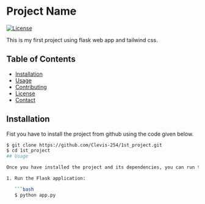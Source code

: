 # Project Name

[![License](https://img.shields.io/badge/License-MIT-blue.svg)](LICENSE)

This is my first project using flask web app and tailwind css.

## Table of Contents

- [Installation](#installation)
- [Usage](#usage)
- [Contributing](#contributing)
- [License](#license)
- [Contact](#contact)

## Installation

Fist you have to install the project from github using the code given below.
```bash
$ git clone https://github.com/Clevis-254/1st_project.git
$ cd 1st_project
## Usage

Once you have installed the project and its dependencies, you can run the Flask web app and start using the application. Here are the steps to run the project:

1. Run the Flask application:

   ```bash
   $ python app.py




